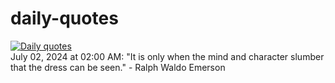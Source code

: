 # daily-quotes
[![Daily quotes](https://github.com/ceepu8/daily-quotes/actions/workflows/daily-quote.yml/badge.svg)](https://github.com/ceepu8/daily-quotes/actions/workflows/daily-quote.yml)<br/>
July 02, 2024 at 02:00 AM: "It is only when the mind and character slumber that the dress can be seen." - Ralph Waldo Emerson
